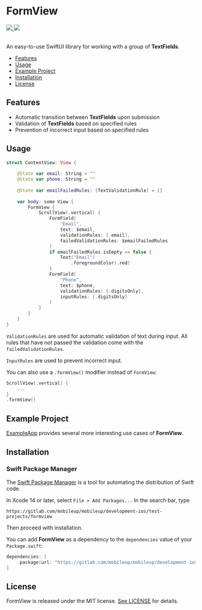 # FormView

<div align="leading">
  <a href="https://gitlab.com/mobileup/mobileup/development-ios/test-projects/formview" >
    <img src="https://img.shields.io/badge/SPM-compatible-orange?style=flat"/>
  </a>
  <a href="https://gitlab.com/mobileup/mobileup/development-ios/test-projects/formview" >
    <img src="https://img.shields.io/badge/iOS-15.0+-orange?style=flat"/>
  </a>
</div>
<br>

An easy-to-use SwiftUI library for working with a group of **TextFields**.

- [Features](#features)
- [Usage](#usage)
- [Example Project](#example-project)
- [Installation](#installation)
- [License](#license)

## Features

- Automatic transition between **TextFields** upon submission
- Validation of **TextFields** based on specified rules
- Prevention of incorrect input based on specified rules

## Usage

```swift
struct ContentView: View {
    
    @State var email: String = ""
    @State var phone: String = ""
    
    @State var emailFailedRules: [TextValidationRule] = []
    
    var body: some View {
        FormView {
            ScrollView(.vertical) {
                FormField(
                    "Email",
                    text: $email,
                    validationRules: [.email],
                    failedValidationRules: $emailFailedRules
                )
                if emailFailedRules.isEmpty == false {
                    Text("Email")
                        .foregroundColor(.red)
                }
                FormField(
                    "Phone",
                    text: $phone,
                    validationRules: [.digitsOnly],
                    inputRules: [.digitsOnly]
                )
            }
        }
    }
}
```

`ValidationRules` are used for automatic validation of text during input. All rules that have not passed the validation come with the `failedValidationRules`.

`InputRules` are used to prevent incorrect input.

You can also use a `.formView()` modifier instead of `FormView`:

```swift
ScrollView(.vertical) {
    ...
}
.formView()
```

## Example Project

[ExampleApp](https://gitlab.com/mobileup/mobileup/development-ios/test-projects/formview/-/tree/main/ExampleApp) provides several more interesting use cases of **FormView**.

## Installation

### Swift Package Manager

The [Swift Package Manager](https://swift.org/package-manager/) is a tool for automating the distribution of Swift code.

In Xcode 14 or later, select `File > Add Packages...` In the search bar, type

```
https://gitlab.com/mobileup/mobileup/development-ios/test-projects/formview
``` 

Then proceed with installation.

You can add **FormView** as a dependency to the `dependencies` value of your `Package.swift`:

```swift
dependencies: [
    .package(url: "https://gitlab.com/mobileup/mobileup/development-ios/test-projects/formview", from: "main"),
]
```

## License

FormView is released under the MIT license. [See LICENSE](https://gitlab.com/mobileup/mobileup/development-ios/test-projects/formview/-/blob/main/LICENSE) for details.
